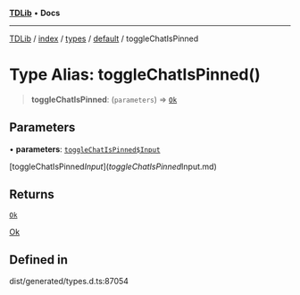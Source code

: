 [**TDLib**](../../../../../../README.md) • **Docs**

***

[TDLib](../../../../../../modules.md) / [index](../../../../../README.md) / [types](../../../README.md) / [default](../README.md) / toggleChatIsPinned

# Type Alias: toggleChatIsPinned()

> **toggleChatIsPinned**: (`parameters`) => [`Ok`](Ok.md)

## Parameters

• **parameters**: [`toggleChatIsPinned$Input`](toggleChatIsPinned$Input.md)

[toggleChatIsPinned$Input](toggleChatIsPinned$Input.md)

## Returns

[`Ok`](Ok.md)

[Ok](Ok.md)

## Defined in

dist/generated/types.d.ts:87054
